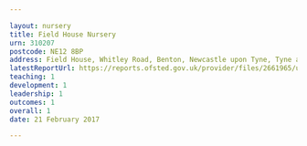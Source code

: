 ```yaml
---

layout: nursery
title: Field House Nursery
urn: 310207
postcode: NE12 8BP
address: Field House, Whitley Road, Benton, Newcastle upon Tyne, Tyne and Wear, NE12 8BP
latestReportUrl: https://reports.ofsted.gov.uk/provider/files/2661965/urn/310207.pdf
teaching: 1
development: 1
leadership: 1
outcomes: 1
overall: 1
date: 21 February 2017

---
```


